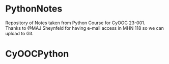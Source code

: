 # PythonNotes
Repository of Notes taken from Python Course for CyOOC 23-001.  \
Thanks to @MAJ Sheynfeld for having e-mail access in MHN 118 so we can upload to Git.
# CyOOCPython
